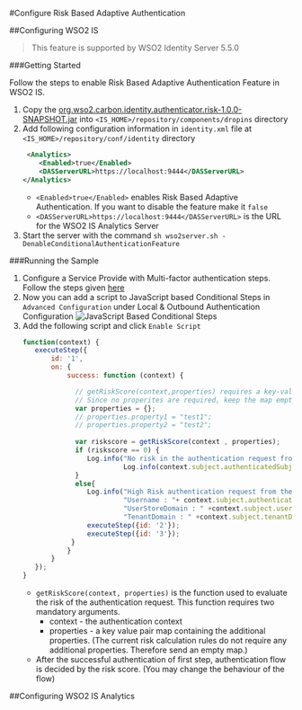 #Configure Risk Based Adaptive Authentication

##Configuring WSO2 IS
>This feature is supported by WSO2 Identity Server 5.5.0

###Getting Started

Follow the steps to enable Risk Based Adaptive Authentication Feature in WSO2 IS.

1. Copy the [org.wso2.carbon.identity.authenticator.risk-1.0.0-SNAPSHOT.jar](../components/org.wso2.carbon.identity.authenticator.risk/target/org.wso2.carbon.identity.authenticator.risk-1.0.0-SNAPSHOTS.jar) into 
`<IS_HOME>/repository/components/dropins` directory
2. Add following configuration information in `identity.xml` file at `<IS_HOME>/repository/conf/identity` directory
    ```xml
     <Analytics>
        <Enabled>true</Enabled>
        <DASServerURL>https://localhost:9444</DASServerURL>
    </Analytics>
    ```
   * `<Enabled>true</Enabled>` enables Risk Based Adaptive Authentication. If you want to disable the feature make it 
  `false`
   * `<DASServerURL>https://localhost:9444</DASServerURL>` is the URL for the WSO2 IS Analytics Server
3. Start the server with the command `sh wso2server.sh -DenableConditionalAuthenticationFeature`

###Running the Sample

1. Configure a Service Provide with Multi-factor authentication steps. Follow the steps given [here](https://docs.wso2.com/pages/viewpage.action?pageId=85384955)
2. Now you can add a script to JavaScript based Conditional Steps in `Advanced Configuration` under Local & Outbound Authentication Configuration
![JavaScript Based Conditional Steps](/img/JavaScriptBasedConditionalSteps)
3. Add the following script and click `Enable Script`
    ```javascript
    function(context) {
       executeStep({
           id: '1',
           on: {
               success: function (context) {
    
                 // getRiskScore(context,properties) requires a key-value pair map as the second argument. 
                 // Since no properites are required, keep the map empty
                 var properties = {};
                 // properties.property1 = "test1";
                 // properties.property2 = "test2";
                 
                 var riskscore = getRiskScore(context , properties);
                 if (riskscore == 0) {
                    Log.info("No risk in the authentication request from user " + context.subject.authenticatedSubjectIdentifier);
                             Log.info(context.subject.authenticatedSubjectIdentifier);
                 }
                 else{
                    Log.info("High Risk authentication request from the user {"+
                             "Username : "+ context.subject.authenticatedSubjectIdentifier + ", " +
                             "UserStoreDomain : " +context.subject.userStoreDomain + ", " +
                             "TenantDomain : " +context.subject.tenantDomain + "}");
                    executeStep({id: '2'});
                    executeStep({id: '3'});
                }
               }  
           }
       });
    }
    ```
   * `getRiskScore(context, properties)` is the function used to evaluate the risk of the authentication request. 
   This function requires two mandatory arguments. 
        * context - the authentication context
        * properties - a key value pair map containing the additional properties. (The current risk calculation rules
         do not require any additional properties. Therefore send an empty map.)
   * After the successful authentication of first step, authentication flow is decided by the risk score. (You may 
   change the behaviour of the flow)
   
##Configuring WSO2 IS Analytics
